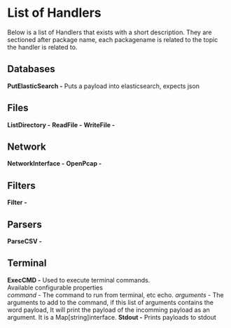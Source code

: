 # List of Handlers
Below is a list of Handlers that exists with a short description.
They are sectioned after package name, each packagename is related to the topic the handler is related to.

## Databases
**PutElasticSearch -** Puts a payload into elasticsearch, expects json
## Files
**ListDirectory -**
**ReadFile -**
**WriteFile -**
## Network
**NetworkInterface -**
**OpenPcap -**
## Filters
**Filter -**
## Parsers
**ParseCSV -**
## Terminal

**ExecCMD -** Used to execute terminal commands.  
Available configurable properties  
*command* - The command to run from terminal, etc echo. 
*arguments* - The arguments to add to the command, if this list of arguments contains the word payload, It will print the payload of the incomming payload as an argument. It is a Map[string]interface. 
**Stdout -** Prints payloads to stdout
